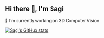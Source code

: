## Hi there 👋, I'm Sagi
🔭 I’m currently working on 3D Computer Vision

<!--
**capCafu/capCafu** is a ✨ _special_ ✨ repository because its `README.md` (this file) appears on your GitHub profile.

Here are some ideas to get you started:

- 🔭 I’m currently working on ...
- 🌱 I’m currently learning ...
- 👯 I’m looking to collaborate on ...
- 🤔 I’m looking for help with ...
- 💬 Ask me about ...
- 📫 How to reach me: ...
- 😄 Pronouns: ...
- ⚡ Fun fact: ...
-->
[![Sagi's GitHub stats](https://github-readme-stats.vercel.app/api?username=capCafu&show_icons=true&theme=tokyonight)](https://github.com/anuraghazra/github-readme-stats)
